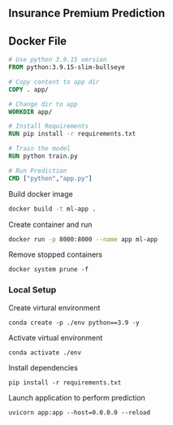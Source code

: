 ## Insurance Premium Prediction 

## Docker File
```Dockerfile
# Use python 3.9.15 version
FROM python:3.9.15-slim-bullseye

# Copy content to app dir
COPY . app/

# Change dir to app
WORKDIR app/

# Install Requirements 
RUN pip install -r requirements.txt 

# Train the model
RUN python train.py

# Run Prediction
CMD ["python","app.py"]

```
Build docker image
```bash
docker build -t ml-app .
```
Create container and run
```bash
docker run -p 8000:8000 --name app ml-app    
```
Remove stopped containers 
```
docker system prune -f
```

### Local Setup
Create virtural environment
```
conda create -p ./env python==3.9 -y
```
Activate virtual environment
```
conda activate ./env
```
Install dependencies
```
pip install -r requirements.txt
```
Launch application to perform prediction
```
uvicorn app:app --host=0.0.0.0 --reload
```


